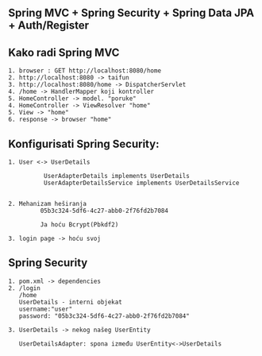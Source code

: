 ## Spring MVC + Spring Security + Spring Data JPA +  Auth/Register

## Kako radi Spring MVC

    1. browser : GET http://localhost:8080/home
	2. http://localhost:8080 -> taifun
	3. http://localhost:8080/home -> DispatcherServlet
	4. /home -> HandlerMapper koji kontroller
	5. HomeController -> model. "poruke"
	4. HomeController -> ViewResolver "home"
	5. View -> "home"
	6. response -> browser "home" 

## Konfigurisati Spring Security:
		  
    1. User <-> UserDetails
		  
		      UserAdapterDetails implements UserDetails 
			  UserAdapterDetailsService implements UserDetailsService
			  
			  
    2. Mehanizam heširanja
		     05b3c324-5df6-4c27-abb0-2f76fd2b7084
			 
			 Ja hoću Bcrypt(Pbkdf2)
			 
    3. login page -> hoću svoj

  ## Spring Security
  
    1. pom.xml -> dependencies 
    2. /login 
	   /home
	   UserDetails - interni objekat
	   username:"user"
	   password: "05b3c324-5df6-4c27-abb0-2f76fd2b7084"
	 
    3. UserDetails -> nekog našeg UserEntity 
	   
	   UserDetailsAdapter: spona između UserEntity<->UserDetails
